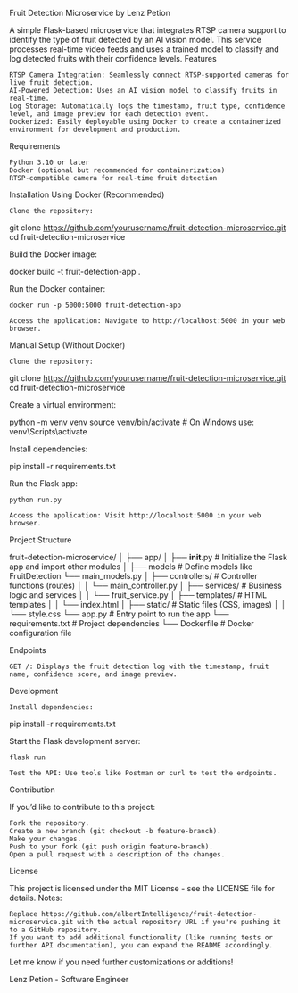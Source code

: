 Fruit Detection Microservice by Lenz Petion

A simple Flask-based microservice that integrates RTSP camera support to identify the type of fruit detected by an AI vision model. This service processes real-time video feeds and uses a trained model to classify and log detected fruits with their confidence levels.
Features

    RTSP Camera Integration: Seamlessly connect RTSP-supported cameras for live fruit detection.
    AI-Powered Detection: Uses an AI vision model to classify fruits in real-time.
    Log Storage: Automatically logs the timestamp, fruit type, confidence level, and image preview for each detection event.
    Dockerized: Easily deployable using Docker to create a containerized environment for development and production.

Requirements

    Python 3.10 or later
    Docker (optional but recommended for containerization)
    RTSP-compatible camera for real-time fruit detection

Installation
Using Docker (Recommended)

    Clone the repository:

git clone https://github.com/yourusername/fruit-detection-microservice.git
cd fruit-detection-microservice

Build the Docker image:

docker build -t fruit-detection-app .

Run the Docker container:

    docker run -p 5000:5000 fruit-detection-app

    Access the application: Navigate to http://localhost:5000 in your web browser.

Manual Setup (Without Docker)

    Clone the repository:

git clone https://github.com/yourusername/fruit-detection-microservice.git
cd fruit-detection-microservice

Create a virtual environment:

python -m venv venv
source venv/bin/activate  # On Windows use: venv\Scripts\activate

Install dependencies:

pip install -r requirements.txt

Run the Flask app:

    python run.py

    Access the application: Visit http://localhost:5000 in your web browser.

Project Structure

fruit-detection-microservice/
│
├── app/
│   ├── __init__.py            # Initialize the Flask app and import other modules
│   ├── models              # Define models like FruitDetection
        └── main_models.py
│   ├── controllers/           # Controller functions (routes)
│   │   └── main_controller.py
│   ├── services/              # Business logic and services
│   │   └── fruit_service.py
│   ├── templates/             # HTML templates
│   │   └── index.html
│   ├── static/                # Static files (CSS, images)
│   │   └── style.css
└── app.py                     # Entry point to run the app
└── requirements.txt           # Project dependencies
└── Dockerfile                 # Docker configuration file

Endpoints

    GET /: Displays the fruit detection log with the timestamp, fruit name, confidence score, and image preview.

Development

    Install dependencies:

pip install -r requirements.txt

Start the Flask development server:

    flask run

    Test the API: Use tools like Postman or curl to test the endpoints.

Contribution

If you’d like to contribute to this project:

    Fork the repository.
    Create a new branch (git checkout -b feature-branch).
    Make your changes.
    Push to your fork (git push origin feature-branch).
    Open a pull request with a description of the changes.

License

This project is licensed under the MIT License - see the LICENSE file for details.
Notes:

    Replace https://github.com/albertIntelligence/fruit-detection-microservice.git with the actual repository URL if you're pushing it to a GitHub repository.
    If you want to add additional functionality (like running tests or further API documentation), you can expand the README accordingly.

Let me know if you need further customizations or additions!

Lenz Petion - Software Engineer